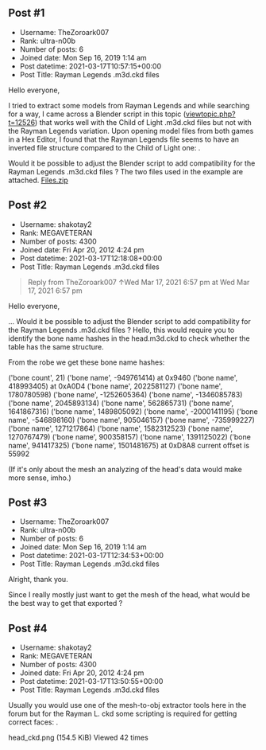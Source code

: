 ## Post #1
- Username: TheZoroark007
- Rank: ultra-n00b
- Number of posts: 6
- Joined date: Mon Sep 16, 2019 1:14 am
- Post datetime: 2021-03-17T10:57:15+00:00
- Post Title: Rayman Legends .m3d.ckd files

Hello everyone,

I tried to extract some models from Rayman Legends and while searching for a way, I came across a Blender script in this topic ([viewtopic.php?t=12526](https://forum.xentax.com/viewtopic.php?t=12526)) that works well with the Child of Light .m3d.ckd files but not with the Rayman Legends variation. 
Upon opening model files from both games in a Hex Editor, I found that the Rayman Legends file seems to have an inverted file structure compared to the Child of Light one: .

Would it be possible to adjust the Blender script to add compatibility for the Rayman Legends .m3d.ckd files ?
The two files used in the example are attached.
[Files.zip](https://xentaxbackup.github.io/file/19738_Files.zip)
## Post #2
- Username: shakotay2
- Rank: MEGAVETERAN
- Number of posts: 4300
- Joined date: Fri Apr 20, 2012 4:24 pm
- Post datetime: 2021-03-17T12:18:08+00:00
- Post Title: Rayman Legends .m3d.ckd files

> Reply from TheZoroark007 ↑Wed Mar 17, 2021 6:57 pm at Wed Mar 17, 2021 6:57 pm
>
> 
Hello everyone,

...
Would it be possible to adjust the Blender script to add compatibility for the Rayman Legends .m3d.ckd files ?
Hello,
this would require you to identify the bone name hashes in the head.m3d.ckd to check whether the table has the same structure.

From the robe we get these bone name hashes:

('bone count', 21)
('bone name', -949761414)  at 0x9460
('bone name', 418993405)   at 0xA0D4
('bone name', 2022581127)
('bone name', 1780780598)
('bone name', -1252605364)
('bone name', -1346085783)
('bone name', 2045893134)
('bone name', 562865731)
('bone name', 1641867316)
('bone name', 1489805092)
('bone name', -2000141195)
('bone name', -546898160)
('bone name', 905046157)
('bone name', -735999227)
('bone name', 1271217864)
('bone name', 1582312523)
('bone name', 1270767479)
('bone name', 900358157)
('bone name', 1391125022)
('bone name', 941417325)
('bone name', 1501481675) at 0xD8A8
current offset is 55992

(If it's only about the mesh an analyzing of the head's data would make more sense, imho.)
## Post #3
- Username: TheZoroark007
- Rank: ultra-n00b
- Number of posts: 6
- Joined date: Mon Sep 16, 2019 1:14 am
- Post datetime: 2021-03-17T12:34:53+00:00
- Post Title: Rayman Legends .m3d.ckd files

Alright, thank you.

Since I really mostly just want to get the mesh of the head, what would be the best way to get that exported ?
## Post #4
- Username: shakotay2
- Rank: MEGAVETERAN
- Number of posts: 4300
- Joined date: Fri Apr 20, 2012 4:24 pm
- Post datetime: 2021-03-17T13:50:55+00:00
- Post Title: Rayman Legends .m3d.ckd files

Usually you would use one of the mesh-to-obj extractor tools here in the forum but for the Rayman L. ckd some scripting is required for getting correct faces:
.



head_ckd.png (154.5 KiB) Viewed 42 times
